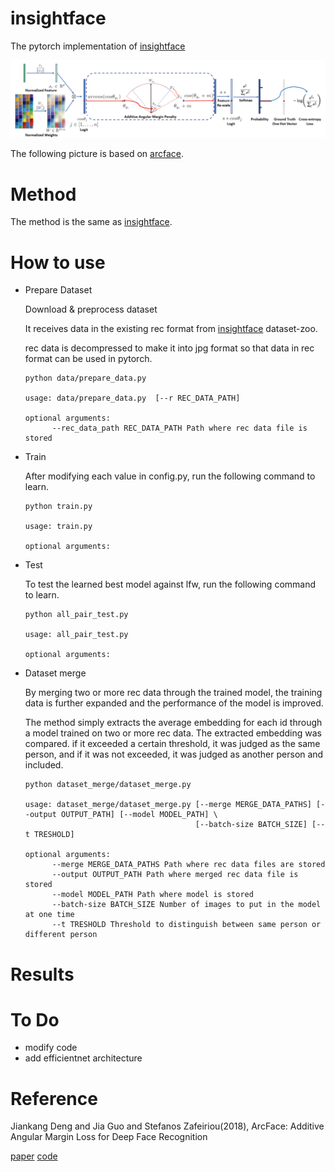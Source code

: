 # insightface

The pytorch implementation of [insightface](https://github.com/deepinsight/insightface)

![arcface](./image/arcface.png)

The following picture is based on [arcface](https://arxiv.org/pdf/1801.07698.pdf).

# Method

  The method is the same as [insightface](https://github.com/deepinsight/insightface).


# How to use 

+ Prepare Dataset

  Download & preprocess dataset

  It receives data in the existing rec format from [insightface](https://github.com/deepinsight/insightface) dataset-zoo.

  rec data is decompressed to make it into jpg format so that data in rec format can be used in pytorch.

  ```
  python data/prepare_data.py 

  usage: data/prepare_data.py  [--r REC_DATA_PATH]

  optional arguments:
        --rec_data_path REC_DATA_PATH Path where rec data file is stored  
  ```
        
+ Train
  
  After modifying each value in config.py, run the following command to learn.
  
  ```
  python train.py
  
  usage: train.py  

  optional arguments:
  
  ```
  
+ Test
  
  To test the learned best model against lfw, run the following command to learn.
  
  ```
  python all_pair_test.py
  
  usage: all_pair_test.py  

  optional arguments: 
  
  ```
  
+ Dataset merge
  
  By merging two or more rec data through the trained model, the training data is further expanded and the performance of the model is improved.
  
  The method simply extracts the average embedding for each id through a model trained on two or more rec data. 
  The extracted embedding was compared. if it exceeded a certain threshold, it was judged as the same person, 
  and if it was not exceeded, it was judged as another person and included.
  
  ```
  python dataset_merge/dataset_merge.py
  
  usage: dataset_merge/dataset_merge.py [--merge MERGE_DATA_PATHS] [--output OUTPUT_PATH] [--model MODEL_PATH] \
                                        [--batch-size BATCH_SIZE] [--t TRESHOLD]

  optional arguments:
        --merge MERGE_DATA_PATHS Path where rec data files are stored  
        --output OUTPUT_PATH Path where merged rec data file is stored 
        --model MODEL_PATH Path where model is stored 
        --batch-size BATCH_SIZE Number of images to put in the model at one time
        --t TRESHOLD Threshold to distinguish between same person or different person
  ```

# Results

# To Do
+ modify code 
+ add efficientnet architecture

# Reference
Jiankang Deng and Jia Guo and Stefanos Zafeiriou(2018), ArcFace: Additive Angular Margin Loss for Deep Face Recognition

[paper](https://arxiv.org/pdf/1801.07698.pdf)  [code](https://github.com/deepinsight/insightface)
